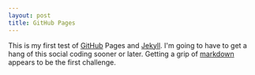 ```yaml
---
layout: post
title: GitHub Pages
---
```


This is my first test of [GitHub](http://www.github.com) Pages and [Jekyll](https://help.github.com/articles/using-jekyll-with-pages). I'm going to have to get a hang of this social coding sooner or later. Getting a grip of [markdown](http://daringfireball.net/projects/markdown/) appears to be the first challenge.
